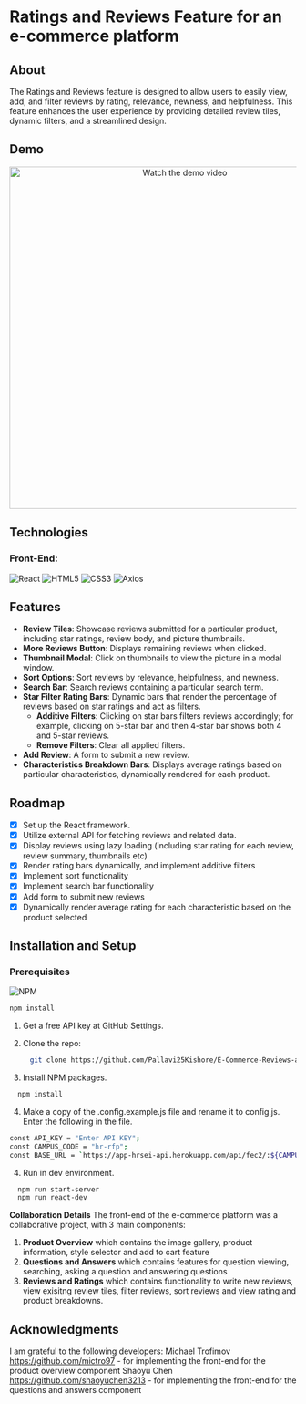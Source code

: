 # Ratings and Reviews Feature for an e-commerce platform 

## About
The Ratings and Reviews feature is designed to allow users to easily view, add, and filter reviews by rating, relevance, newness, and helpfulness. This feature enhances the user experience by providing detailed review tiles, dynamic filters, and a streamlined design.

## Demo
<div align="center">
  <a href="https://youtu.be/Yy85ctGMjbo">
    <img src="https://img.youtube.com/vi/Yy85ctGMjbo/0.jpg" alt="Watch the demo video" width="600px"/>
  </a>
</div>

## Technologies
### Front-End:
![React](https://img.shields.io/badge/react-black?style=for-the-badge&logo=react)
![HTML5](https://img.shields.io/badge/html5-black?style=for-the-badge&logo=html5)
![CSS3](https://img.shields.io/badge/css3-black?style=for-the-badge&logo=css3)
![Axios](https://img.shields.io/badge/axios-black?style=for-the-badge&logo=axios)

## Features
- **Review Tiles**: Showcase reviews submitted for a particular product, including star ratings, review body, and picture thumbnails.
- **More Reviews Button**: Displays remaining reviews when clicked.
- **Thumbnail Modal**: Click on thumbnails to view the picture in a modal window.
- **Sort Options**: Sort reviews by relevance, helpfulness, and newness.
- **Search Bar**: Search reviews containing a particular search term.
- **Star Filter Rating Bars**: Dynamic bars that render the percentage of reviews based on star ratings and act as filters.
  - **Additive Filters**: Clicking on star bars filters reviews accordingly; for example, clicking on 5-star bar and then 4-star bar shows both 4 and 5-star reviews.
  - **Remove Filters**: Clear all applied filters.
- **Add Review**: A form to submit a new review.
- **Characteristics Breakdown Bars**: Displays average ratings based on particular characteristics, dynamically rendered for each product.

## Roadmap
- [X] Set up the React framework.
- [X] Utilize external API for fetching reviews and related data.
- [X] Display reviews using lazy loading (including star rating for each review, review summary, thumbnails etc)
- [X] Render rating bars dynamically, and implement additive filters
- [X] Implement sort functionality 
- [X] Implement search bar functionality
- [X] Add form to submit new reviews 
- [X] Dynamically render average rating for each characteristic based on the product selected 

## Installation and Setup
### Prerequisites
![NPM](https://img.shields.io/badge/NPM-%23000000.svg?style=for-the-badge&logo=npm&logoColor=white)
```sh
npm install
```

1. Get a free API key at GitHub Settings.
   
2. Clone the repo:
```sh
     git clone https://github.com/Pallavi25Kishore/E-Commerce-Reviews-and-Ratings.git
```
3. Install NPM packages.
```sh
  npm install
```

4. Make a copy of the .config.example.js file and rename it to config.js. Enter the following in the file.
```sh
const API_KEY = "Enter API KEY";
const CAMPUS_CODE = "hr-rfp";
const BASE_URL = `https://app-hrsei-api.herokuapp.com/api/fec2/:${CAMPUS_CODE}/`;
```

4. Run in dev environment.
```sh
  npm run start-server
  npm run react-dev
```

**Collaboration Details** 
The front-end of the e-commerce platform was a collaborative project, with 3 main components:
1. **Product Overview** which contains the image gallery, product information, style selector and add to cart feature
2. **Questions and Answers** which contains features for question viewing, searching, asking a question and answering questions
3. **Reviews and Ratings** which contains functionality to write new reviews, view exisitng review tiles, filter reviews, sort reviews and view rating and product breakdowns.

## Acknowledgments
I am grateful to the following developers:
Michael Trofimov https://github.com/mictro97 - for implementing the front-end for the product overview component 
Shaoyu Chen https://github.com/shaoyuchen3213 - for implementing the front-end for the questions and answers component 




